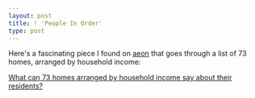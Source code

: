 ```yaml
---
layout: post
title: ! 'People In Order'
type: post
---
```


Here's a fascinating piece I found on [aeon](https://aeon.co) that goes through
a list of 73 homes, arranged by household income:

[What can 73 homes arranged by household income say about their residents?](https://aeon.co/videos/what-can-73-homes-arranged-by-household-income-say-about-their-residents)
